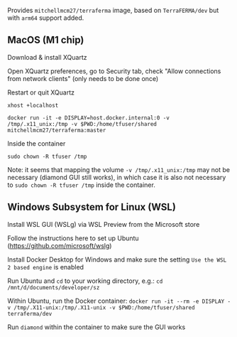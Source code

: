 Provides `mitchellmcm27/terraferma` image, based on `TerraFERMA/dev` but with `arm64` support added.

## MacOS (M1 chip)

Download & install XQuartz

Open XQuartz preferences, go to Security tab, check "Allow connections from network clients" (only needs to be done once)

Restart or quit XQuartz

`xhost +localhost`

`docker run -it -e DISPLAY=host.docker.internal:0 -v /tmp/.x11_unix:/tmp -v $PWD:/home/tfuser/shared mitchellmcm27/terraferma:master`

Inside the container

`sudo chown -R tfuser /tmp`

Note: it seems that mapping the volume `-v /tmp/.x11_unix:/tmp` may not be necessary (diamond GUI still works), in which case it is also not necessary to `sudo chown -R tfuser /tmp` inside the container.

## Windows Subsystem for Linux (WSL)

Install WSL GUI (WSLg) via WSL Preview from the Microsoft store

Follow the instructions here to set up Ubuntu (https://github.com/microsoft/wslg)

Install Docker Desktop for Windows and make sure the setting `Use the WSL 2 based engine` is enabled

Run Ubuntu and `cd` to your working directory, e.g.: `cd /mnt/d/documents/developer/sz`

Within Ubuntu, run the Docker container: `docker run -it --rm -e DISPLAY -v /tmp/.X11-unix:/tmp/.X11-unix -v $PWD:/home/tfuser/shared terraferma/dev`

Run `diamond` within the container to make sure the GUI works

